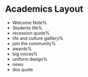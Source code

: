 # Academics Layout

- Welcome Note%
- Students life%
- recession quote%
- life and culture galllery%
- join the community%
- awards%
- big voices%
- uniform design%
- news
- dos quote